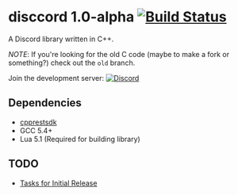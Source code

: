 # disccord 1.0-alpha [![Build Status](https://travis-ci.org/FiniteReality/disccord.svg?branch=master)](https://travis-ci.org/FiniteReality/disccord) #
A Discord library written in C++.

*NOTE*: If you're looking for the old C code (maybe to make a fork or
something?) check out the `old` branch.

Join the development server: [![Discord](https://discordapp.com/api/guilds/226692368148070420/widget.png)](https://discord.gg/syNMXxM)


## Dependencies ##

- [cpprestsdk](https://github.com/Microsoft/cpprestsdk)
- GCC 5.4+
- Lua 5.1 (Required for building library)

## TODO ##

- [Tasks for Initial Release](https://github.com/FiniteReality/disccord/projects/1)

